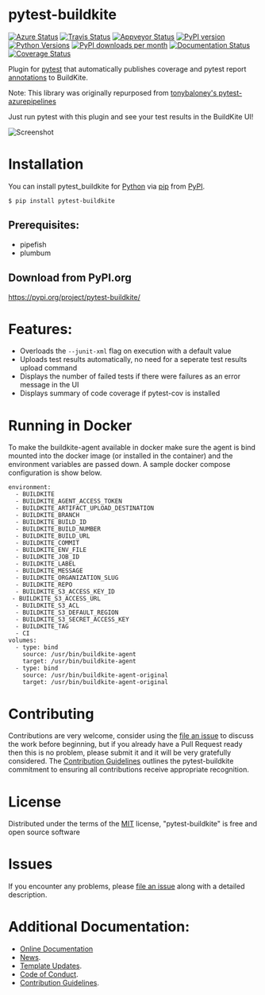 # pytest-buildkite

[![Azure Status](https://dev.azure.com/timgates/timgates/_apis/build/status/pytest-buildkite.pytest-buildkite?branchName=master)](https://dev.azure.com/timgates/timgates/_build/latest?definitionId=11&branchName=master)
[![Travis Status](https://travis-ci.org/pytest-buildkite/pytest-buildkite.svg?branch=master)](https://travis-ci.org/pytest-buildkite/pytest-buildkite)
[![Appveyor Status](https://ci.appveyor.com/api/projects/status/github/pytest-buildkite/pytest-buildkite/branch/master?svg=true)](https://ci.appveyor.com/project/pytest-buildkite/pytest-buildkite)
[![PyPI version](https://img.shields.io/pypi/v/pytest-buildkite.svg)](https://pypi.org/project/pytest-buildkite)
[![Python Versions](https://img.shields.io/pypi/pyversions/pytest-buildkite.svg)](https://pypi.org/project/pytest-buildkite)
[![PyPI downloads per month](https://img.shields.io/pypi/dm/pytest-buildkite.svg)](https://pypi.org/project/pytest-buildkite)
[![Documentation Status](https://readthedocs.org/projects/pytest-buildkite/badge/?version=latest)](https://pytest-buildkite.readthedocs.io/en/latest/?badge=latest)
[![Coverage Status](https://coveralls.io/repos/github/pytest-buildkite/pytest-buildkite/badge.svg)](https://coveralls.io/github/pytest-buildkite/pytest-buildkite/)

Plugin for [pytest](https://github.com/pytest-dev/pytest)
that automatically publishes coverage and pytest report
[annotations](https://buildkite.com/docs/agent/v3/cli-annotate)
to BuildKite.

Note: This library was originally repurposed from
[tonybaloney's pytest-azurepipelines](https://github.com/tonybaloney/pytest-azurepipelines)

Just run pytest with this plugin and see your test results in the BuildKite UI!

![Screenshot](https://github.com/pytest-buildkite/pytest-buildkite/raw/master/screenshot.png)


# Installation

You can install pytest_buildkite for
[Python](https://www.python.org/) via
[pip](https://pypi.org/project/pip/)
from [PyPI](https://pypi.org/).

```
$ pip install pytest-buildkite
```




## Prerequisites:
- pipefish
- plumbum


## Download from PyPI.org

https://pypi.org/project/pytest-buildkite/

# Features:

- Overloads the `--junit-xml` flag on execution with a default value
- Uploads test results automatically, no need for a seperate test results upload command
- Displays the number of failed tests if there were failures as an error message in the UI
- Displays summary of code coverage if pytest-cov is installed

# Running in Docker

To make the buildkite-agent available in docker make sure the agent is bind
mounted into the docker image (or installed in the container) and the
environment variables are passed down. A sample docker compose configuration
is show below.

```
environment:
  - BUILDKITE
  - BUILDKITE_AGENT_ACCESS_TOKEN
  - BUILDKITE_ARTIFACT_UPLOAD_DESTINATION
  - BUILDKITE_BRANCH
  - BUILDKITE_BUILD_ID
  - BUILDKITE_BUILD_NUMBER
  - BUILDKITE_BUILD_URL
  - BUILDKITE_COMMIT
  - BUILDKITE_ENV_FILE
  - BUILDKITE_JOB_ID
  - BUILDKITE_LABEL
  - BUILDKITE_MESSAGE
  - BUILDKITE_ORGANIZATION_SLUG
  - BUILDKITE_REPO
  - BUILDKITE_S3_ACCESS_KEY_ID
 - BUILDKITE_S3_ACCESS_URL
  - BUILDKITE_S3_ACL
  - BUILDKITE_S3_DEFAULT_REGION
  - BUILDKITE_S3_SECRET_ACCESS_KEY
  - BUILDKITE_TAG
  - CI
volumes:
  - type: bind
    source: /usr/bin/buildkite-agent
    target: /usr/bin/buildkite-agent
  - type: bind
    source: /usr/bin/buildkite-agent-original
    target: /usr/bin/buildkite-agent-original
```

# Contributing

Contributions are very welcome, consider using the
[file an issue](https://github.com/pytest-buildkite/pytest-buildkite/issues)
to discuss the work before beginning, but if you already have a Pull Request
ready then this is no problem, please submit it and it will be very gratefully
considered. The [Contribution Guidelines](CONTRIBUTING.md)
outlines the pytest-buildkite commitment to ensuring all
contributions receive appropriate recognition.

# License


Distributed under the terms of the [MIT](http://opensource.org/licenses/MIT)
license, "pytest-buildkite" is free and open source software


# Issues

If you encounter any problems, please 
[file an issue](https://github.com/pytest-buildkite/pytest-buildkite/issues)
along with a detailed description.

# Additional Documentation:

* [Online Documentation](https://pytest-buildkite.readthedocs.io/en/latest/)
* [News](NEWS.rst).
* [Template Updates](COOKIECUTTER_UPDATES.md).
* [Code of Conduct](CODE_OF_CONDUCT.md).
* [Contribution Guidelines](CONTRIBUTING.md).
